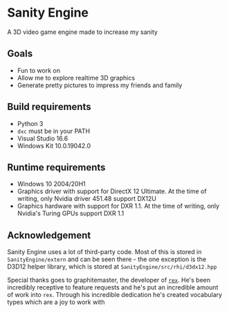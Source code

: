 # Sanity Engine

A 3D video game engine made to increase my sanity

## Goals

- Fun to work on
- Allow me to explore realtime 3D graphics
- Generate pretty pictures to impress my friends and family

## Build requirements

- Python 3
- `dxc` must be in your PATH
- Visual Studio 16.6
- Windows Kit 10.0.19042.0

## Runtime requirements

- Windows 10 2004/20H1
- Graphics driver with support for DirectX 12 Ultimate. At the time of writing, only Nvidia driver 451.48 support DX12U
- Graphics hardware with support for DXR 1.1. At the time of writing, only Nvidia's Turing GPUs support DXR 1.1

## Acknowledgement

Sanity Engine uses a lot of third-party code. Most of this is stored in `SanityEngine/extern` and can be seen there - the one exception is the D3D12 helper library, which is stored at `SanityEngine/src/rhi/d3dx12.hpp`

Special thanks goes to graphitemaster, the developer of [`rex`](https://github.com/BuckeyeSoftware/rex/). He's been incredibly receptive to feature requests and he's put an incredible amount of work into `rex`. Through his incredible dedication he's created vocabulary types which are a joy to work with

